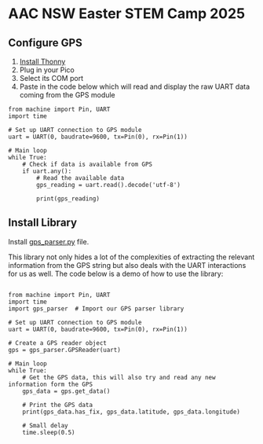 # AAC NSW Easter STEM Camp 2025

## Configure GPS

1. [Install Thonny](https://thonny.org)
2. Plug in your Pico
3. Select its COM port
4. Paste in the code below which will read and display the raw UART data coming from the GPS module

```
from machine import Pin, UART
import time

# Set up UART connection to GPS module
uart = UART(0, baudrate=9600, tx=Pin(0), rx=Pin(1))

# Main loop
while True:
    # Check if data is available from GPS
    if uart.any():
        # Read the available data
        gps_reading = uart.read().decode('utf-8')
        
        print(gps_reading)
```

## Install Library

Install [gps_parser.py](gps_parser.py) file.

This library not only hides a lot of the complexities of extracting the relevant information from the GPS string but also deals with the UART interactions for us as well. The code below is a demo of how to use the library:

```

from machine import Pin, UART
import time
import gps_parser  # Import our GPS parser library

# Set up UART connection to GPS module
uart = UART(0, baudrate=9600, tx=Pin(0), rx=Pin(1))

# Create a GPS reader object
gps = gps_parser.GPSReader(uart)

# Main loop
while True:
    # Get the GPS data, this will also try and read any new information form the GPS
    gps_data = gps.get_data()
    
    # Print the GPS data
    print(gps_data.has_fix, gps_data.latitude, gps_data.longitude)
    
    # Small delay
    time.sleep(0.5)

```